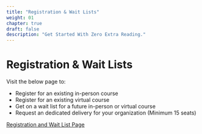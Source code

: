 ```yaml
---
title: "Registration & Wait Lists"
weight: 01
chapter: true
draft: false
description: "Get Started With Zero Extra Reading."
---
```


# Registration & Wait Lists

Visit the below page to:

- Register for an existing in-person course
- Register for an existing virtual course
- Get on a wait list for a future in-person or virtual course
- Request an dedicated delivery for your organization (Minimum 15 seats)

[Registration and Wait List Page](https://gitlab.com)
